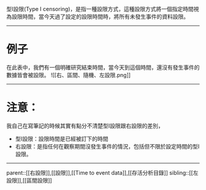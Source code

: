 型I設限(Type I censoring)，是指一種設限方式，這種設限方式將一個指定時間視為設限時間，當今天過了設定的設限時間時，將所有未發生事件的資料設限。
- - -
# 例子
在此表中，我們有一個明確研究結束時間，當今天到這個時間，還沒有發生事件的數據皆會被設限。
![[右、區間、隨機、左設限.png]]
- - -
# 注意：
我自己在寫筆記的時候其實有點分不清楚型I設限跟右設限的差別，
- 型I設限：設限時間是已經被訂下的時間
- 右設限：是指任何在觀察期間沒發生事件的情況，包括但不限於設定時間的型I設限。
- - -
parent::[[右設限]],[[設限]],[[Time to event data]],[[存活分析目錄]]
sibling::[[左設限]],[[區間設限]]